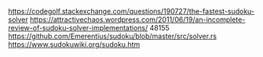 https://codegolf.stackexchange.com/questions/190727/the-fastest-sudoku-solver
https://attractivechaos.wordpress.com/2011/06/19/an-incomplete-review-of-sudoku-solver-implementations/
48155
https://github.com/Emerentius/sudoku/blob/master/src/solver.rs
https://www.sudokuwiki.org/sudoku.htm
